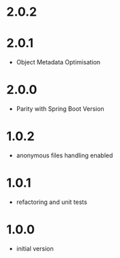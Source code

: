# 2.0.2

# 2.0.1
- Object Metadata Optimisation

# 2.0.0
- Parity with Spring Boot Version

# 1.0.2
- anonymous files handling enabled

# 1.0.1
- refactoring and unit tests

# 1.0.0
- initial version

